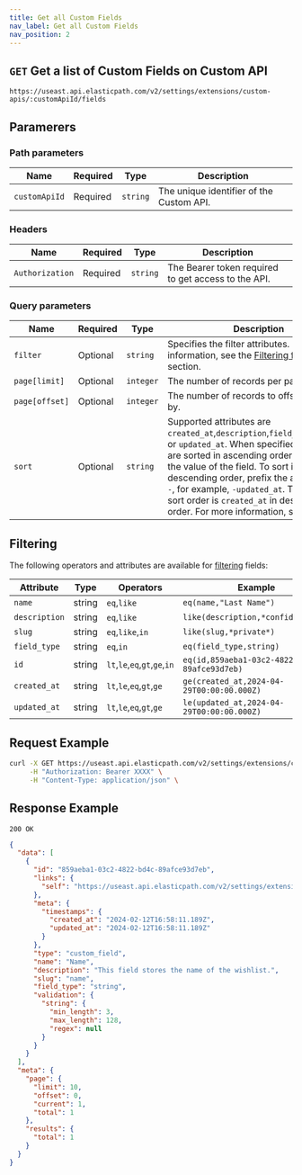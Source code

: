```yaml
---
title: Get all Custom Fields
nav_label: Get all Custom Fields
nav_position: 2
---
```


## `GET` Get a list of Custom Fields on Custom API

```http
https://useast.api.elasticpath.com/v2/settings/extensions/custom-apis/:customApiId/fields
```

## Paramerers

### Path parameters

| Name          | Required | Type     | Description                              |
|---------------|----------|----------|------------------------------------------|
| `customApiId` | Required | `string` | The unique identifier of the Custom API. |

### Headers

| Name            | Required | Type     | Description                                         |
|-----------------|----------|----------|-----------------------------------------------------|
| `Authorization` | Required | `string` | The Bearer token required to get access to the API. |

### Query parameters

| Name           | Required | Type      | Description                                                                                                                                                                                                                                                                                                                                                                                                                   |
|----------------|----------|-----------|-------------------------------------------------------------------------------------------------------------------------------------------------------------------------------------------------------------------------------------------------------------------------------------------------------------------------------------------------------------------------------------------------------------------------------|
| `filter`       | Optional | `string`  | Specifies the filter attributes. For more information, see the [Filtering fields](#filtering) section.                                                                                                                                                                                                                                                                                                                        |
| `page[limit]`  | Optional | `integer` | The number of records per page.                                                                                                                                                                                                                                                                                                                                                                                               |
| `page[offset]` | Optional | `integer` | The number of records to offset the results by.                                                                                                                                                                                                                                                                                                                                                                               |
| `sort`         | Optional | `string`  | Supported attributes are `created_at`,`description`,`field_type`,`id`,`name`, or `updated_at`. When specified, the results are sorted in ascending order based on the value of the field. To sort in descending order, prefix the attribute with `-`, for example, `-updated_at`. The default sort order is `created_at` in descending order. For more information, see [Sorting](/docs/commerce-cloud/api-overview/sorting). |

## Filtering

The following operators and attributes are available for [filtering](/docs/commerce-cloud/api-overview/filtering) fields:

| Attribute     | Type   | Operators                     | Example                                       |
|---------------|--------|-------------------------------|-----------------------------------------------|
| `name`        | string | `eq`,`like`                   | `eq(name,"Last Name")`                        |
| `description` | string | `eq`,`like`                   | `like(description,*confidential*)`            |
| `slug`        | string | `eq`,`like`,`in`              | `like(slug,*private*)`                        |
| `field_type`  | string | `eq`,`in`                     | `eq(field_type,string)`                       |
| `id`          | string | `lt`,`le`,`eq`,`gt`,`ge`,`in` | `eq(id,859aeba1-03c2-4822-bd4c-89afce93d7eb)` |
| `created_at`  | string | `lt`,`le`,`eq`,`gt`,`ge`      | `ge(created_at,2024-04-29T00:00:00.000Z)`     |
| `updated_at`  | string | `lt`,`le`,`eq`,`gt`,`ge`      | `le(updated_at,2024-04-29T00:00:00.000Z)`     |

## Request Example

```bash
curl -X GET https://useast.api.elasticpath.com/v2/settings/extensions/custom-apis/:customApiId/fields \
     -H "Authorization: Bearer XXXX" \
     -H "Content-Type: application/json" \
```

## Response Example

`200 OK`

```json
{
  "data": [
    {
      "id": "859aeba1-03c2-4822-bd4c-89afce93d7eb",
      "links": {
        "self": "https://useast.api.elasticpath.com/v2/settings/extensions/custom-apis/7e067539-6f6c-46e1-8c55-940031b36c6a/fields/859aeba1-03c2-4822-bd4c-89afce93d7eb"
      },
      "meta": {
        "timestamps": {
          "created_at": "2024-02-12T16:58:11.189Z",
          "updated_at": "2024-02-12T16:58:11.189Z"
        }
      },
      "type": "custom_field",
      "name": "Name",
      "description": "This field stores the name of the wishlist.",
      "slug": "name",
      "field_type": "string",
      "validation": {
        "string": {
          "min_length": 3,
          "max_length": 128,
          "regex": null
        }
      }
    }
  ],
  "meta": {
    "page": {
      "limit": 10,
      "offset": 0,
      "current": 1,
      "total": 1
    },
    "results": {
      "total": 1
    }
  }
}
```
